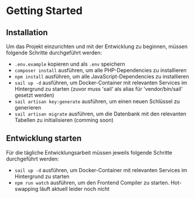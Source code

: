 # Getting Started

## Installation

Um das Projekt einzurichten und mit der Entwicklung zu beginnen, müssen folgende Schritte durchgeführt werden:

* `.env.example` kopieren und als `.env` speichern
* `composer install` ausführen, um alle PHP-Dependencies zu installieren
* `npm install` ausführen, um alle JavaScript-Dependencies zu installieren
* `sail up -d` ausführen, um Docker-Container mit relevanten Services im Hintergrund zu starten (zuvor muss 'sail' als
  alias für 'vendor/bin/sail' gesetzt werden)
* `sail artisan key:generate` ausführen, um einen neuen Schlüssel zu generieren
* `sail artisan migrate` ausführen, um die Datenbank mit den relevanten Tabellen zu initialisieren (comming soon)

## Entwicklung starten

Für die tägliche Entwicklungsarbeit müssen jeweils folgende Schritte durchgeführt werden:

* `sail up -d` ausführen, um Docker-Container mit relevanten Services im Hintergrund zu starten
* `npm run watch` ausführen, um den Frontend Compiler zu starten. Hot-swapping läuft aktuell leider noch nicht
